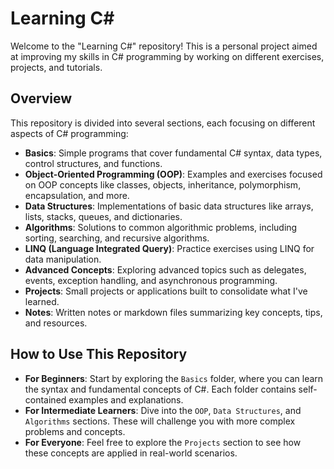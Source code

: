 # Learning C#

Welcome to the "Learning C#" repository! This is a personal project aimed at improving my skills in C# programming by working on different exercises, projects, and tutorials.

## Overview

This repository is divided into several sections, each focusing on different aspects of C# programming:

- **Basics**: Simple programs that cover fundamental C# syntax, data types, control structures, and functions.
- **Object-Oriented Programming (OOP)**: Examples and exercises focused on OOP concepts like classes, objects, inheritance, polymorphism, encapsulation, and more.
- **Data Structures**: Implementations of basic data structures like arrays, lists, stacks, queues, and dictionaries.
- **Algorithms**: Solutions to common algorithmic problems, including sorting, searching, and recursive algorithms.
- **LINQ (Language Integrated Query)**: Practice exercises using LINQ for data manipulation.
- **Advanced Concepts**: Exploring advanced topics such as delegates, events, exception handling, and asynchronous programming.
- **Projects**: Small projects or applications built to consolidate what I've learned.
- **Notes**: Written notes or markdown files summarizing key concepts, tips, and resources.

## How to Use This Repository

- **For Beginners**: Start by exploring the `Basics` folder, where you can learn the syntax and fundamental concepts of C#. Each folder contains self-contained examples and explanations.
- **For Intermediate Learners**: Dive into the `OOP`, `Data Structures`, and `Algorithms` sections. These will challenge you with more complex problems and concepts.
- **For Everyone**: Feel free to explore the `Projects` section to see how these concepts are applied in real-world scenarios.
